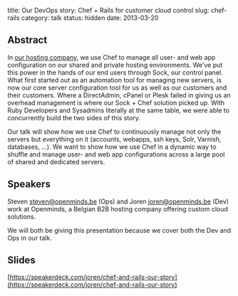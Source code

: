 title: Our DevOps story: Chef + Rails for customer cloud control
slug: chef-rails
category: talk
status: hidden
date: 2013-03-20

Abstract
---------
In [our hosting company](http://openminds.be), we use Chef to manage all user- and web app configuration on our shared and private hosting environments. We've put this power in the hands of our end users through Sock, our control panel. What first started out as an automation tool for managing new servers, is now our core server configuration tool for us as well as our customers and their customers. Where a DirectAdmin, cPanel or Plesk failed in giving us an overhead management is where our Sock + Chef solution picked up. With Ruby Developers and Sysadmins literally at the same table, we were able to concurrently build the two sides of this story.

Our talk will show how we use Chef to continuously manage not only the servers but everything on it (accounts, webapps, ssh keys, Solr, Varnish, databases, …). We want to show how we use Chef in a dynamic way to shuffle and manage user- and web app configurations across a large pool of shared and dedicated servers.

Speakers
-------
Steven <steven@openminds.be> (Ops) and Joren <joren@openminds.be> (Dev) work at Openminds, a Belgian B2B hosting company offering custom cloud solutions.

We will both be giving this presentation because we cover both the Dev and Ops in our talk.

Slides
------
[https://speakerdeck.com/joren/chef-and-rails-our-story](https://speakerdeck.com/joren/chef-and-rails-our-story)
